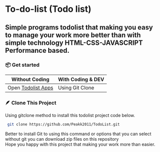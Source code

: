 # To-do-list (Todo list)
## Simple programs todolist that making you easy to manage your work more better than with simple technology HTML-CSS-JAVASCRIPT Performance based.
### 📦 Get started
| Without Coding      | With Coding & DEV      |
| ------------- | ------------- |
| Open [Todolist Apps](https://to-do-taupe-phi-33.vercel.app/) | Using Git Clone |

### 🪶 Clone This Project
Using gitclone method to install this todolist project code below.
```bash
 git clone https://github.com/Peakk2011/TodoList.git
```
Better to install Git to using this command or options that you can select without git you can download zip files on this repository<br>
Hope you happy with this project that making your work more than easier.
